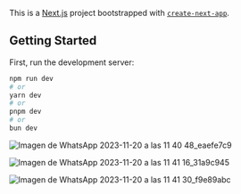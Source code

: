 This is a [Next.js](https://nextjs.org/) project bootstrapped with [`create-next-app`](https://github.com/vercel/next.js/tree/canary/packages/create-next-app).

## Getting Started

First, run the development server:

```bash
npm run dev
# or
yarn dev
# or
pnpm dev
# or
bun dev
```
![Imagen de WhatsApp 2023-11-20 a las 11 40 48_eaefe7c9](https://github.com/AngigRiv/ExamenParcial01/assets/106000698/03f8e98c-6759-4b01-b0f9-6d3f1292feaf)

![Imagen de WhatsApp 2023-11-20 a las 11 41 16_31a9c945](https://github.com/AngigRiv/ExamenParcial01/assets/106000698/1d9f1e2f-c3e7-43ee-b446-95b0e501a095)

![Imagen de WhatsApp 2023-11-20 a las 11 41 30_f9e89abc](https://github.com/AngigRiv/ExamenParcial01/assets/106000698/134b053f-b0b7-4c7b-9147-4a4bc728be54)
